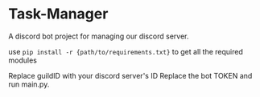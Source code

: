# Task-Manager
A discord bot project for managing our discord server.

use `pip install -r {path/to/requirements.txt}` to get all the required modules

Replace guildID with your discord server's ID
Replace the bot TOKEN
and run main.py.
